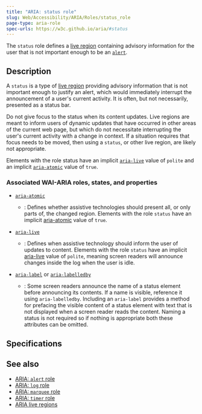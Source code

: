 ```yaml
---
title: "ARIA: status role"
slug: Web/Accessibility/ARIA/Roles/status_role
page-type: aria-role
spec-urls: https://w3c.github.io/aria/#status
---
```




The `status` role defines a [live region](/Web/Accessibility/ARIA/ARIA_Live_Regions) containing advisory information for the user that is not important enough to be an [`alert`](/Web/Accessibility/ARIA/Roles/alert_role).

## Description

A `status` is a type of [live region](/Web/Accessibility/ARIA/ARIA_Live_Regions) providing advisory information that is not important enough to justify an alert, which would immediately interrupt the announcement of a user's current activity. It is often, but not necessarily, presented as a status bar.

Do not give focus to the status when its content updates. Live regions are meant to inform users of dynamic updates that have occurred in other areas of the current web page, but which do not necessitate interrupting the user's current activity with a change in context. If a situation requires that focus needs to be moved, then using a `status`, or other live region, are likely not appropriate.

Elements with the role status have an implicit [`aria-live`](/Web/Accessibility/ARIA/Attributes/aria-live) value of `polite` and an implicit [`aria-atomic`](/Web/Accessibility/ARIA/Attributes/aria-atomic) value of `true`.

### Associated WAI-ARIA roles, states, and properties

- [`aria-atomic`](/Web/Accessibility/ARIA/Attributes/aria-atomic)

  - : Defines whether assistive technologies should present all, or only parts of, the changed region. Elements with the role `status` have an implicit [aria-atomic](https://www.w3.org/TR/wai-aria-1.1/#aria-atomic) value of `true`.

- [`aria-live`](/Web/Accessibility/ARIA/Attributes/aria-live)

  - : Defines when assistive technology should inform the user of updates to content. Elements with the role `status` have an implicit [aria-live](https://www.w3.org/TR/wai-aria-1.1/#aria-live) value of `polite`, meaning screen readers will announce changes inside the log when the user is idle.

- [`aria-label`](/Web/Accessibility/ARIA/Attributes/aria-label) or [`aria-labelledby`](/Web/Accessibility/ARIA/Attributes/aria-labelledby)

  - : Some screen readers announce the name of a status element before announcing its contents. If a name is visible, reference it using `aria-labelledby`. Including an `aria-label` provides a method for prefacing the visible content of a status element with text that is not displayed when a screen reader reads the content. Naming a status is not required so if nothing is appropriate both these attributes can be omitted.

## Specifications



## See also

- [ARIA: `alert` role](/Web/Accessibility/ARIA/Roles/alert_role)
- [ARIA: `log` role](/Web/Accessibility/ARIA/Roles/log_role)
- [ARIA: `marquee` role](/Web/Accessibility/ARIA/Roles/marquee_role)
- [ARIA: `timer` role](/Web/Accessibility/ARIA/Roles/timer_role)
- [ARIA live regions](/Web/Accessibility/ARIA/ARIA_Live_Regions)
